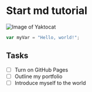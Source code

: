 # Start md tutorial
![Image of Yaktocat](https://octodex.github.com/images/yaktocat.png)

``` javascript
var myVar = "Hello, world!";
```
## Tasks
- [ ] Turn on GitHub Pages
- [ ] Outline my portfolio
- [ ] Introduce myself to the world
